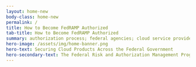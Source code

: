 ```yaml
---
layout: home-new
body-class: home-new
permalink: /
title: How to Become FedRAMP Authorized
tab-title: How to Become FedRAMP Authorized
summary: authorization process; federal agencies; cloud service providers; Joint Authorization Board; JAB; continuous monitoring; partnership establishment; readiness assessment; FedRAMP Connect; security deliverables; full security assessment; JAB authorization process; agency authorization process
hero-image: /assets/img/home-banner.png
hero-text: Securing Cloud Products Across the Federal Government
hero-secondary-text: The Federal Risk and Authorization Management Program (FedRAMP®) provides a standardized approach to security authorizations for cloud service offerings.
---
```

